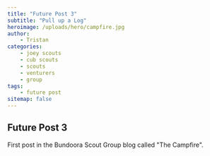 ```yaml
---
title: "Future Post 3"
subtitle: "Pull up a Log"
heroimage: /uploads/hero/campfire.jpg
author:
    - Tristan
categories:
    - joey scouts
    - cub scouts
    - scouts
    - venturers
    - group
tags:
    - future post
sitemap: false
---
```


## Future Post 3

First post in the Bundoora Scout Group blog called "The Campfire".